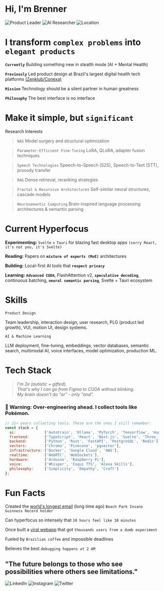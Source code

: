 # Hi, I'm Brenner
![Product Leader](https://img.shields.io/badge/%F0%9F%9A%80-Product%20Leader%20%7C%2021%2B%20years-grey.svg)
![AI Researcher](https://img.shields.io/badge/%F0%9F%A7%A0-AI%20Researcher%20%7C%20Neurosemantic-grey.svg)
![Location](https://img.shields.io/badge/%F0%9F%93%8D-S%C3%A3o%20Paulo%2C%20Brazil-grey.svg)

# I transform `complex problems` into `elegant products`

**`Currently`** Building something new in stealth mode (AI + Mental Health)

**`Previously`** Led product design at Brazil's largest digital health tech platforms [(Zenklub/Conexa)](https://zenklub.com.br/busca/)

**`Mission`** Technology should be a silent partner in human greatness

**`Philosophy`** The best interface is no interface
# Make it simple, but `significant`

Research Interests

> `NAS` Model surgery and structural optimization

> `Parameter-Efficient Fine-Tuning` LoRA, QLoRA, adapter fusion techniques

> `Speech Technologies` Speech-to-Speech (S2S), Speech-to-Text (STT), prosody transfer

> `RAG` Dense retrieval, reranking strategies

> `Fractal & Recursive Architectures` Self-similar neural structures, cascade models

> `Neurosemantic Computing` Brain-inspired language processing architectures & semantic parsing


# Current Hyperfocus

**Experimenting:** `Svelte` + `Tauri` for blazing fast desktop apps `(sorry React, it's not you, it's Svelte)`

**Reading:** Papers on **`mixture of experts (MoE)`** architectures

**Building:** Local-first AI tools that **`respect privacy`**

**Learning:** **`Advanced CUDA`**, FlashAttention v2, **`speculative decoding`**, continuous batching, **`neural semantic parsing`**, Svelte + Tauri ecosystem

# Skills
```
Product Design
```
Team leadership, interaction design, user research, PLG (product led growth), VUI, motion UI, design systems.
```
AI & Machine Learning
```

LLM deployment, fine-tuning, embeddings, vector databases, semantic search, multimodal AI, voice interfaces, model optimization, production ML.


# Tech Stack

> *I'm 2e (autistic + gifted).*  
> *That's why I can go from Figma to CUDA without blinking.*  
> *My brain doesn't do "or" - only "and".*

### 🔴 Warning: Over-engineering ahead. I collect tools like Pokémon.

```javascript
// 21+ years collecting tools. These are the ones I still remember:
const stack = {
  ai:             ['Autotrain', 'Ollama', 'PyTorch', 'Tensorflow', 'HuggingFace', 'LangChain', 'LM Studio'],
  frontend:       ['TypeScript', 'React', 'Next.js', 'Svelte', 'Three.js', 'Tailwind', 'WebGL','GLSL'],
  backend:        ['Python', 'Rust', 'FastAPI', 'PostgreSQL', 'Redis'],
  vectors:        ['Chroma', 'Pinecone', 'pgvector'],
  infrastructure: ['Docker', 'Google Cloud', 'AWS'],
  realtime:       ['WebRTC', 'WebSockets'],
  hardware:       ['Arduino', 'Raspberry Pi'],
  voice:          ['Whisper', 'Coqui TTS', 'Alexa Skills'],
  philosophy:     ['Simplicity', 'Empathy', 'Craft']
};
```


# Fun Facts

Created the [world's longest email](https://www.meioemensagem.com.br/comunicacao/acao-do-beach-park-propoe-emocao-real) (long time ago) `Beach Park Insano Guinness Record holder`

Can hyperfocus so intensely that `10 hours feel like 10 minutes`

Once built a [viral webapp](https://www.awwwards.com/sites/facemother) that got `thousands users from a dumb experiment`

Fueled by `Brazilian coffee` and impossible deadlines

Believes the best `debugging happens at 2 AM`

## "The future belongs to those who see possibilities where others see limitations."
![LinkedIn](https://img.shields.io/badge/LinkedIn-0077B5.svg)
![Instagram](https://img.shields.io/badge/Instagram-E4405F.svg)
![Twitter](https://img.shields.io/badge/Twitter-1DA1F2.svg)
